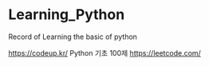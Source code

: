 # Learning_Python
Record of Learning the basic of python

https://codeup.kr/ Python 기초 100제 https://leetcode.com/

